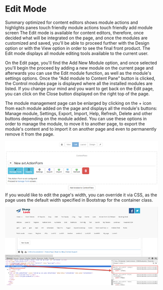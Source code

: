 # Edit Mode

Summary
optimized for content editors
shows module actions and highlights panes
touch friendly module actions
touch friendly add module screen
The Edit mode is available for content editors, therefore, once decided what will be integrated on the page, and once the modules are customized and saved, you'll be able to proceed further with the Design option or with the View option in order to see the final front product. The Edit mode displays all module editing tools available to the current user.

On the Edit page, you'll find the Add New Module option, and once selected you'll begin the proceed by adding a new module on the current page and afterwards you can use the Edit module function, as well as the module's settings options. Once the "Add module to Content Pane" button is clicked, the Control modules page is displayed where all the installed modules are listed. If you change your mind and you want to get back on the Edit page, you can click on the Close button displayed on the right top of the page.

The module management page can be enlarged by clicking on the + icon from each module added on the page and displays all the module's buttons: Manage module, Settings, Export, Import, Help, Refresh, Delete and other buttons depending on the module added. You can use these options in order to manage the module, to move it to another page, to export the module's content and to import it on another page and even to permanently remove it from the page.

![](module.management.png)
If you would like to edit the page's width, you can override it via CSS, as the page uses the default width specified in Bootstrap for the container class.

![](width.png)